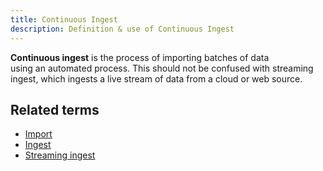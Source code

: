 ```yaml
---
title: Continuous Ingest 
description: Definition & use of Continuous Ingest 
---
```

**Continuous ingest** is the process of importing batches of data using an automated process. This should not be confused with streaming ingest, which ingests a live stream of data from a cloud or web source. 

## Related terms

- [Import](../import-node)
- [Ingest](../ingest)
- [Streaming ingest](../streaming-ingest)